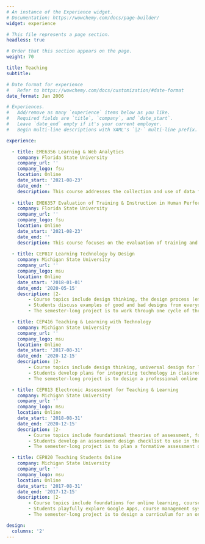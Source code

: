 ```yaml
---
# An instance of the Experience widget.
# Documentation: https://wowchemy.com/docs/page-builder/
widget: experience

# This file represents a page section.
headless: true

# Order that this section appears on the page.
weight: 70

title: Teaching
subtitle:

# Date format for experience
#   Refer to https://wowchemy.com/docs/customization/#date-format
date_format: Jan 2006

# Experiences.
#   Add/remove as many `experience` items below as you like.
#   Required fields are `title`, `company`, and `date_start`.
#   Leave `date_end` empty if it's your current employer.
#   Begin multi-line descriptions with YAML's `|2-` multi-line prefix.

experience:

  - title: EME6356 Learning & Web Analytics
    company: Florida State University
    company_url: ''
    company_logo: fsu
    location: Online
    date_start: '2021-08-23'
    date_end: ''
    description: This course addresses the collection and use of data for decision making and assessment in learning and human performance contexts. Students will get hands-on experience with small data sets and will learn how big data sets are collected and used. The course will explore the role that analytics plays in education and related fields, identify the types of questions that might be answered via both quantitative and qualitative analytics, and engage in analytic- related problem solving. This course will examine case studies and provide students with practice using a variety of tools and services that can help them collect and analyze learning and web data. There are no pre-requisites, and although data will be used prior experience with statistics or research design is not necessary.
        
  - title: EME6357 Evaluation of Training & Instruction in Human Performance Technology
    company: Florida State University
    company_url: ''
    company_logo: fsu
    location: Online
    date_start: '2021-08-23'
    date_end: ''
    description: This course focuses on the evaluation of training and instruction through a systemic analysis of the organization sponsoring the training program. The course also provides the knowledge and skills for conducting an HPT-based evaluation of training systems. Students actively participate in discussions, presentations, synthesis of materials, and the writing of papers.
    
  - title: CEP817 Learning Technology by Design
    company: Michigan State University
    company_url: ''
    company_logo: msu
    location: Online
    date_start: '2018-01-01'
    date_end: '2020-05-15'
    description: |2-
        - Course topics include design thinking, the design process (empathize, define, ideate, prototype, test), designing for learners, iterative design. and collaboration in design.
        - Students discuss examples of good and bad designs from everyday life.
        - The semester-long project is to work through one cycle of the design process to address a problem of practice from the student’s professional context.  

  - title: CEP416 Teaching & Learning with Technology
    company: Michigan State University
    company_url: ''
    company_logo: msu
    location: Online
    date_start: '2017-08-31'
    date_end: '2020-12-15'
    description: |2-
        - Course topics include design thinking, universal design for learning, media & information literacy, professional learning networks, computational thinking, and play-based learning.
        - Students develop plans for integrating technology in classroom.
        - The semester-long project is to design a professional online portfolio. 

  - title: CEP813 Electronic Assessment for Teaching & Learning
    company: Michigan State University
    company_url: ''
    company_logo: msu
    location: Online
    date_start: '2018-08-31'
    date_end: '2020-12-15'
    description: |2-
        - Course topics include foundational theories of assessment, formative assessment, feedback, and a critical examination of methods for assessment (e.g., portfolios, rubrics, surveys, tests, self-evaluations).
        - Students develop an assessment design checklist to use in their own professional practice.
        - The semester-long project is to plan a formative assessment design to implement in their own context.

  - title: CEP820 Teaching Students Online
    company: Michigan State University
    company_url: ''
    company_logo: msu
    location: Online
    date_start: '2017-08-31'
    date_end: '2017-12-15'
    description: |2-
        - Course topics include foundations for online learning, course management systems, various models of online course design, instructor-student communication, assessment, universal design for learning, and online classroom management.
        - Students playfully explore Google Apps, course management systems, screencasting tools, and file management systems.
        - The semester-long project is to design a curriculum for an online course module consisting of 3-5 interconnected lessons, which may include training sessions or non-traditional courses. 

design:
  columns: '2'
---
```

